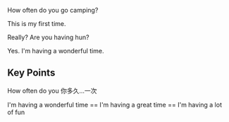 How often do you go camping?

This is my first time.

Really? Are you having hun?

Yes. I'm having a wonderful time.

## Key Points
How often do you 你多久...一次

I'm having a wonderful time == I'm having a great time == I'm having a lot of fun
